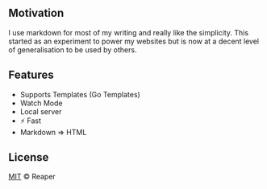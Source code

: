 ## Motivation

I use markdown for most of my writing and really like the simplicity. This started as an experiment to power my websites but is now at a decent level of generalisation to be used by others.

## Features

- Supports Templates (Go Templates)
- Watch Mode
- Local server
- ⚡ Fast
- Markdown => HTML

## License

[MIT](LICENSE) &copy; Reaper
